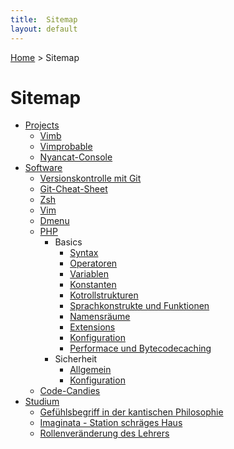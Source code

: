 ```yaml
---
title:  Sitemap
layout: default
---
```

[Home](/) > Sitemap

# Sitemap

- [Projects](/projects/index.html)
  - [Vimb](/projects/vimb.html)
  - [Vimprobable](/projects/vimprobable.html)
  - [Nyancat-Console](/projects/nyancat-console.html)
- [Software](/software/index.html)
  - [Versionskontrolle mit Git](/software/git.html)
  - [Git-Cheat-Sheet](/software/git-cheat-sheet.html)
  - [Zsh](/software/shells.html)
  - [Vim](/software/vim.html)
  - [Dmenu](/software/dmenu.html)
  - [PHP](/software/php/index.html)
    - Basics
      - [Syntax](/software/php/basics/syntax.html)
      - [Operatoren](/software/php/basics/operatoren.html)
      - [Variablen](/software/php/basics/variablen.html)
      - [Konstanten](/software/php/basics/konstanten.html)
      - [Kotrollstrukturen](/software/php/basics/kontrollstrukturen.html)
      - [Sprachkonstrukte und Funktionen](/software/php/basics/sprachkonstrukte.html)
      - [Namensräume](/software/php/basics/namensraeume.html)
      - [Extensions](/software/php/basics/erweiterungen.html)
      - [Konfiguration](/software/php/basics/konfiguration.html)
      - [Performace und Bytecodecaching](/software/php/basics/performance-caching.html)
    - Sicherheit
      - [Allgemein](/software/php/security/index.html)
      - [Konfiguration](/software/php/security/konfiguration.html)
  - [Code-Candies](software/code-candies.html)
- [Studium](/studium/index.html)
  - [Gefühlsbegriff in der kantischen Philosophie](/studium/gefuehlsbegriff-bei-kant.html)
  - [Imaginata - Station schräges Haus](/studium/imaginata.html)
  - [Rollenveränderung des Lehrers](/studium/rollenveraenderung.html)
